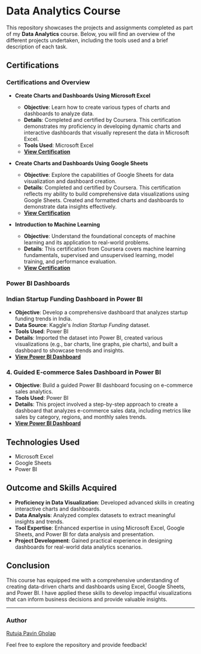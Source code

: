 # Data Analytics Course

This repository showcases the projects and assignments completed as part of my **Data Analytics** course. Below, you will find an overview of the different projects undertaken, including the tools used and a brief description of each task.

## Certifications

### Certifications and Overview

- **Create Charts and Dashboards Using Microsoft Excel**
  - **Objective**: Learn how to create various types of charts and dashboards to analyze data.
  - **Details**: Completed and certified by Coursera. This certification demonstrates my proficiency in developing dynamic charts and interactive dashboards that visually represent the data in Microsoft Excel.
  - **Tools Used**: Microsoft Excel
  - **[View Certification]([./excel_dashboard_certification.pdf](https://coursera.org/share/0c0d49c81093b51a063f32ee58b09b8c))**

- **Create Charts and Dashboards Using Google Sheets**
  - **Objective**: Explore the capabilities of Google Sheets for data visualization and dashboard creation.
  - **Details**: Completed and certified by Coursera. This certification reflects my ability to build comprehensive data visualizations using Google Sheets. Created and formatted charts and dashboards to demonstrate data insights effectively.
  - **[View Certification]([[./google_sheets_certification.pdf](https://coursera.org/share/fe5880bf92391db503c0d0f41bbd693c)](https://github.com/rpgholap/Data-Analytics))**

- **Introduction to Machine Learning**
  - **Objective**: Understand the foundational concepts of machine learning and its application to real-world problems.
  - **Details**: This certification from Coursera covers machine learning fundamentals, supervised and unsupervised learning, model training, and performance evaluation.
  - **[View Certification]([./machine_learning_certification.pdf](https://www.kaggle.com/learn/certification/rutujapgholap/intro-to-machine-learning))**


### Power BI Dashboards

### Indian Startup Funding Dashboard in Power BI
- **Objective**: Develop a comprehensive dashboard that analyzes startup funding trends in India.
- **Data Source**: Kaggle's *Indian Startup Funding* dataset.
- **Tools Used**: Power BI
- **Details**: Imported the dataset into Power BI, created various visualizations (e.g., bar charts, line graphs, pie charts), and built a dashboard to showcase trends and insights.
- **[View Power BI Dashboard](./Indian_Startup_Funding.pbix)**

### 4. Guided E-commerce Sales Dashboard in Power BI
- **Objective**: Build a guided Power BI dashboard focusing on e-commerce sales analytics.
- **Tools Used**: Power BI
- **Details**: This project involved a step-by-step approach to create a dashboard that analyzes e-commerce sales data, including metrics like sales by category, regions, and monthly sales trends.
- **[View Power BI Dashboard](./DA_Dashboard.pbix)**  

## Technologies Used
- Microsoft Excel
- Google Sheets
- Power BI

## Outcome and Skills Acquired
- **Proficiency in Data Visualization**: Developed advanced skills in creating interactive charts and dashboards.
- **Data Analysis**: Analyzed complex datasets to extract meaningful insights and trends.
- **Tool Expertise**: Enhanced expertise in using Microsoft Excel, Google Sheets, and Power BI for data analysis and presentation.
- **Project Development**: Gained practical experience in designing dashboards for real-world data analytics scenarios.

## Conclusion
This course has equipped me with a comprehensive understanding of creating data-driven charts and dashboards using Excel, Google Sheets, and Power BI. 
I have applied these skills to develop impactful visualizations that can inform business decisions and provide valuable insights.

---

### Author
[Rutuja Pavin Gholap](https://github.com/rpgholap)

Feel free to explore the repository and provide feedback!
